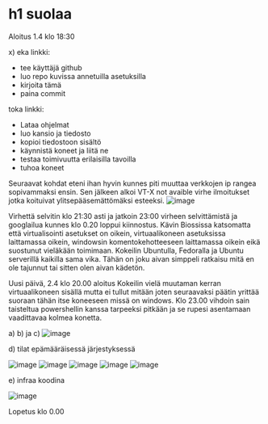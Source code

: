 # h1 suolaa
Aloitus 1.4 klo 18:30

x) eka linkki:
- tee käyttäjä github
- luo repo kuvissa annetuilla asetuksilla
- kirjoita tämä
- paina commit

toka linkki:
- Lataa ohjelmat
- luo kansio ja tiedosto
- kopioi tiedostoon sisältö
- käynnistä koneet ja liitä ne
- testaa toimivuutta erilaisilla tavoilla
- tuhoa koneet


Seuraavat kohdat eteni ihan hyvin kunnes piti muuttaa verkkojen ip rangea sopivammaksi ensin. Sen jälkeen alkoi VT-X not avaible virhe ilmoitukset jotka koituivat ylitsepääsemättömäksi esteeksi.
![image](https://user-images.githubusercontent.com/129611461/229314259-f350c62c-2770-4ad8-886a-8efa8522fc76.png)

Virhettä selvitin klo 21:30 asti ja jatkoin 23:00 virheen selvittämistä ja googlailua kunnes klo 0.20 loppui kiinnostus.
Kävin Biossissa katsomatta että virtualisointi asetukset on oikein, virtuaalikoneen asetuksissa laittamassa oikein, windowsin komentokehotteeseen laittamassa oikein eikä suostunut vieläkään toimimaan. Kokeilin Ubuntulla, Fedoralla ja Ubuntu serverillä kaikilla sama vika. Tähän on joku aivan simppeli ratkaisu mitä en ole tajunnut tai sitten olen aivan kädetön.

Uusi päivä, 2.4 klo 20.00 aloitus
Kokeilin vielä muutaman kerran virtuaalikoneen sisällä mutta ei tullut mitään joten seuraavaksi päätin yrittää suoraan tähän itse koneeseen missä on windows.
Klo 23.00 vihdoin sain taisteltua powershellin kanssa tarpeeksi pitkään ja se rupesi asentamaan vaadittavaa kolmea konetta.

a) b) ja c)
![image](https://user-images.githubusercontent.com/129611461/229376696-71bdccdc-de5e-44a1-b152-ef1c4fcc20a5.png)

d) tilat epämääräisessä järjestyksessä

![image](https://user-images.githubusercontent.com/129611461/229377179-a7d7a661-60b7-4a60-a4a9-119d954ddca8.png)
![image](https://user-images.githubusercontent.com/129611461/229377402-ec44c9f6-8d27-4b8c-829a-6fb25bbedc33.png)
![image](https://user-images.githubusercontent.com/129611461/229377446-2728ca87-8d00-440d-bdf3-c481d7420bb2.png)
![image](https://user-images.githubusercontent.com/129611461/229377580-1004b2c6-7ff4-4f3f-aa5e-a81038efb4e3.png)
![image](https://user-images.githubusercontent.com/129611461/229377683-61a5ff51-c82d-42cf-81e3-6a39f5944f3c.png)

e) infraa koodina

![image](https://user-images.githubusercontent.com/129611461/229378529-2016ac61-6e86-41df-a24c-fa8590ba4145.png)

Lopetus klo 0.00

